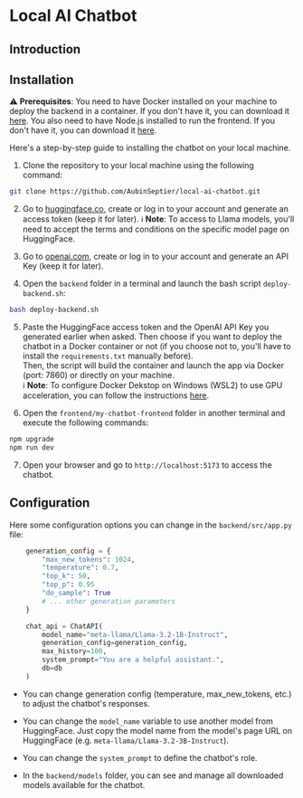 # Local AI Chatbot 

## Introduction



## Installation

⚠️ **Prerequisites**: You need to have Docker installed on your machine to deploy the backend in a container. If you don't have it, you can download it [here](https://www.docker.com/products/docker-desktop/). You also need to have Node.js installed to run the frontend. If you don't have it, you can download it [here](https://nodejs.org/en/download/).

Here's a step-by-step guide to installing the chatbot on your local machine.

1. Clone the repository to your local machine using the following command:

```bash
git clone https://github.com/AubinSeptier/local-ai-chatbot.git
```

2. Go to [huggingface.co](https://huggingface.co), create or log in to your account and generate an access token (keep it for later).
ℹ️ **Note**: To access to Llama models, you'll need to accept the terms and conditions on the specific model page on HuggingFace.

3. Go to [openai.com](https://platform.openai.com/), create or log in to your account and generate an API Key (keep it for later).

4. Open the `backend` folder in a terminal and launch the bash script `deploy-backend.sh`:

```bash
bash deploy-backend.sh
```

5. Paste the HuggingFace access token and the OpenAI API Key you generated earlier when asked. Then choose if you want to deploy the chatbot in a Docker container or not (if you choose not to, you'll have to install the `requirements.txt` manually before).  
Then, the script will build the container and launch the app via Docker (port: 7860) or directly on your machine.  
ℹ️ **Note**: To configure Docker Dekstop on Windows (WSL2) to use GPU acceleration, you can follow the instructions [here](https://docs.docker.com/desktop/features/gpu/).

6. Open the `frontend/my-chatbot-frontend` folder in another terminal and execute the following commands:

```bash
npm upgrade 
npm run dev
```

7. Open your browser and go to `http://localhost:5173` to access the chatbot.


## Configuration

Here some configuration options you can change in the `backend/src/app.py` file:

```python	
    generation_config = {
        "max_new_tokens": 1024,
        "temperature": 0.7,
        "top_k": 50,
        "top_p": 0.95
        "do_sample": True
        # ... other generation parameters
    }

    chat_api = ChatAPI(
        model_name="meta-llama/Llama-3.2-1B-Instruct",
        generation_config=generation_config,
        max_history=100,
        system_prompt="You are a helpful assistant.",
        db=db
    )
```

* You can change generation config (temperature, max_new_tokens, etc.) to adjust the chatbot's responses.

* You can change the `model_name` variable to use another model from HuggingFace. Just copy the model name from the model's page URL on HuggingFace (e.g. `meta-llama/Llama-3.2-3B-Instruct`). 

* You can change the `system_prompt` to define the chatbot's role.

* In the `backend/models` folder, you can see and manage all downloaded models available for the chatbot. 
